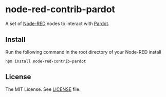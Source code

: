 # node-red-contrib-pardot

A set of [Node-RED](http://www.nodered.org) nodes to interact with [Pardot](http://www.salesforce.com/jp/pardot/overview/).

## Install

Run the following command in the root directory of your Node-RED install

```
npm install node-red-contrib-pardot
```

## License

The MIT License. See [LICENSE](https://github.com/tzmfreedom/node-red-contrib-pardot/blob/master/LICENSE.txt) file.
